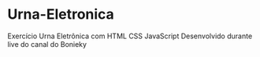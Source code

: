 # Urna-Eletronica
Exercício Urna Eletrônica com HTML CSS JavaScript
Desenvolvido durante live do canal do Bonieky
